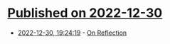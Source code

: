 # [Published on 2022-12-30](index.md)

* [2022-12-30, 19:24:19](https://news.ycombinator.com/item?id=34188875) - [On Reflection](https://www.neelnanda.io/blog/39-reflection)
